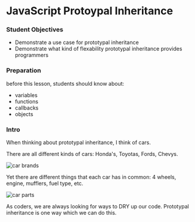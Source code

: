 # JavaScript Protoypal Inheritance

### Student Objectives
- Demonstrate a use case for prototypal inheritance
- Demonstrate what kind of flexability prototypal inheritance provides programmers

### Preparation
before this lesson, students should know about:

- variables
- functions
- callbacks
- objects

### Intro

When thinking about prototypal inheritance, I think of cars. 

There are all different kinds of cars: Honda's, Toyotas, Fords, Chevys.

![car brands](http://images.thetruthaboutcars.com/2011/07/car-logos.jpg)

Yet there are different things that each car has in common: 4 wheels, engine, mufflers, fuel type, etc.

![car parts](https://www.easypacelearning.com/design/images/carparts.jpg)

As coders, we are always looking for ways to DRY up our code. Prototypal inheritance is one way which we can do this.


